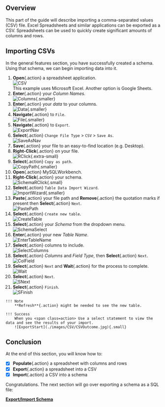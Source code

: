 ## Overview

This part of the guide will describe importing a comma-separated values (CSV) file. Excel Spreadsheets and similar applications can be exported as a CSV. Spreadsheets can be used to quickly create significant amounts of columns and rows.

## Importing CSVs

In the general features section, you have successfully created a schema. Using that schema, we can begin importing data into it.
>
1. **Open**{.action} a spreadsheet application.  
![CSV](./images/CSV/CSVSpreadsheet.jpg)  
    This example uses Microsoft Excel. Another option is Google Sheets.
2. **Enter**{.action} your *Column Names*.  
![Columns](./images/CSV/CSVColumnNames.jpg){.smaller}
3. **Enter**{.action} your *data* to your columns.  
![Data](./images/CSV/CSVColumnData.jpg){.smaller}
4. **Navigate**{.action} to `File`.  
![File](./images/CSV/CSVNavFile.jpg){.smaller}
5. **Navigate**{.action} to `Export`.  
![ExportNav](./images/CSV/CSVNavToExport.jpg)
6. **Select**{.action} `Change File Type` > `CSV` > `Save As`.  
![SaveAsNav](./images/CSV/CSVSaveFileType.jpg)
7. **Save**{.action} your file to an easy-to-find location (e.g. Desktop).
8. **Right-Click**{.action} on your file.  
![RClick](./images/CSV/CSVIcon.jpg){.extra-small}
9. **Select**{.action} `Copy as path`.  
![CopyPath](./images/CSV/CSVCopyAsPath.jpg){.smaller}
10. **Open**{.action} MySQLWorkbench.
11. **Right-Click**{.action} your schema.  
![SchemaRClick](./images/CSV/CSVRClickSchema.jpg){.small}
12. **Select**{.action} `Table Data Import Wizard`.  
![ImportWizard](./images/CSV/CSVImportWIzard.jpg){.smaller}
13. **Paste**{.action} your file path and **Remove**{.action} the quotation marks if present then **Select**{.action} `Next`.  
![PastePath](./images/CSV/CSVPasteFilePath.jpg)
14. **Select**{.action} `Create new table`.  
![CreateTable](./images/CSV/CSVCreateNewTable.jpg)
15. **Select**{.action} your *Schema* from the dropdown menu.  
![SchemaSelect](./images/CSV/CSVSelectSchema.jpg)
16. **Enter**{.action} your new *Table Name*.  
![EnterTableName](./images/CSV/CSVInputTableName.jpg)
17. **Select**{.action} columns to include.  
![SelectColumns](./images/CSV/CSVSelectColumns.jpg)
18. **Select**{.action} *Columns* and *Field Type*, then **Select**{.action} `Next`.  
![ColField](./images/CSV/CSVSelectColumnFields.jpg)
19. **Select**{.action} `Next` and **Wait**{.action} for the process to complete.  
![Wait](./images/CSV/CSVFinishNext.jpg)
20. **Select**{.action} `Next`.  
![SNext](./images/CSV/CSVFinishResults.jpg)
21. **Select**{.action} `Finish`.  
![SFinish](./images/CSV/CSVFinishFinal.jpg)

>
    !!! Note
        **Refresh**{.action} might be needed to see the new table.
>
    !!! Success
        When you <span class=action> Use a select statement to view the data and see the results of your import.  
        ![ExportStart](./images/CSV/CSVOutcome.jpg){.small}

## Conclusion

At the end of this section, you will know how to:
>
- [X] **Populate**{.action} a spreadsheet with columns and rows
- [X] **Export**{.action} a spreadsheet into a CSV
- [X] **Import**{.action} a CSV into a schema

Congratulations. The next section will go over exporting a schema as a SQL file:

**[Export/Import Schema](Emily_SQL_TASKS.md)**
